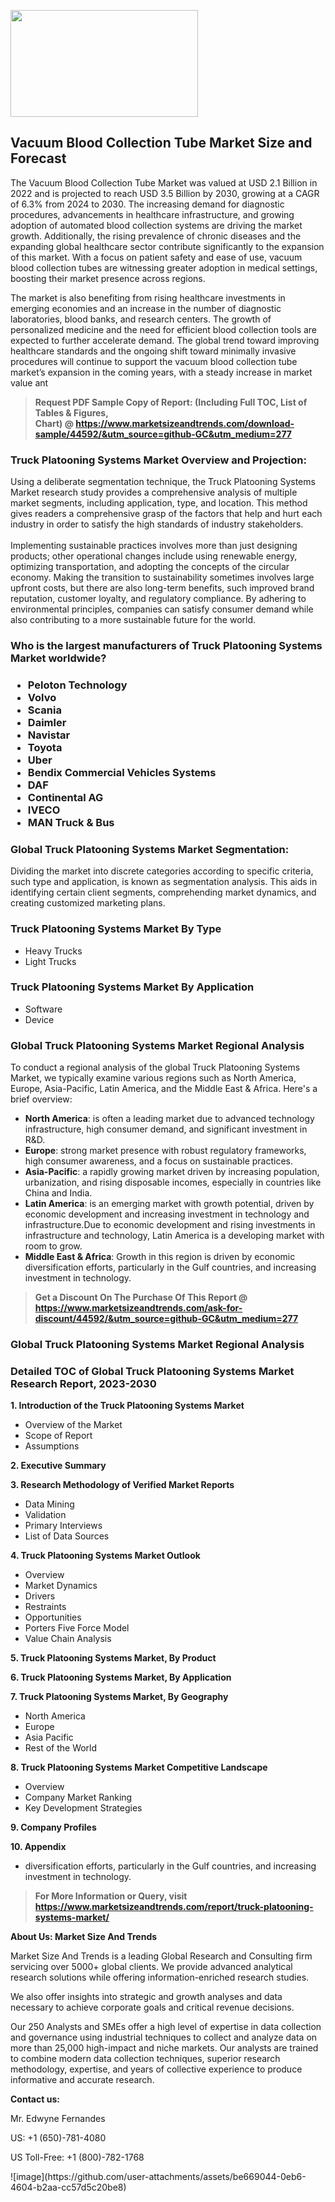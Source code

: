 <p><img class="alignnone size-medium wp-image-20088" src="https://ffe5etoiles.com/wp-content/uploads/2024/12/MST1-300x171.png" alt="" width="300" height="171" /></p><h2>Vacuum Blood Collection Tube Market Size and Forecast</h2><p>The Vacuum Blood Collection Tube Market was valued at USD 2.1 Billion in 2022 and is projected to reach USD 3.5 Billion by 2030, growing at a CAGR of 6.3% from 2024 to 2030. The increasing demand for diagnostic procedures, advancements in healthcare infrastructure, and growing adoption of automated blood collection systems are driving the market growth. Additionally, the rising prevalence of chronic diseases and the expanding global healthcare sector contribute significantly to the expansion of this market. With a focus on patient safety and ease of use, vacuum blood collection tubes are witnessing greater adoption in medical settings, boosting their market presence across regions.</p><p>The market is also benefiting from rising healthcare investments in emerging economies and an increase in the number of diagnostic laboratories, blood banks, and research centers. The growth of personalized medicine and the need for efficient blood collection tools are expected to further accelerate demand. The global trend toward improving healthcare standards and the ongoing shift toward minimally invasive procedures will continue to support the vacuum blood collection tube market’s expansion in the coming years, with a steady increase in market value ant</p><blockquote id="" class=""><strong>Request PDF Sample Copy of Report: (Including Full TOC, List of Tables &amp; Figures, Chart)&nbsp;@&nbsp;<strong><a href="https://www.marketsizeandtrends.com/download-sample/44592/&utm_source=github-GC&utm_medium=277" target="_blank">https://www.marketsizeandtrends.com/download-sample/44592/&utm_source=github-GC&utm_medium=277</a></strong></strong></blockquote><h3 id="" class="">Truck Platooning Systems Market&nbsp;Overview and Projection:</h3><p id="" class="">Using a deliberate segmentation technique, the Truck Platooning Systems Market research study provides a comprehensive analysis of multiple market segments, including application, type, and location. This method gives readers a comprehensive grasp of the factors that help and hurt each industry in order to satisfy the high standards of industry stakeholders. <br /> <br />Implementing sustainable practices involves more than just designing products; other operational changes include using renewable energy, optimizing transportation, and adopting the concepts of the circular economy. Making the transition to sustainability sometimes involves large upfront costs, but there are also long-term benefits, such improved brand reputation, customer loyalty, and regulatory compliance. By adhering to environmental principles, companies can satisfy consumer demand while also contributing to a more sustainable future for the world.</p><h3 id="" class="">Who is the largest manufacturers of&nbsp;Truck Platooning Systems Market worldwide?</h3><h3 class=""><p><ul><li>Peloton Technology </li><li> Volvo </li><li> Scania </li><li> Daimler </li><li> Navistar </li><li> Toyota </li><li> Uber </li><li> Bendix Commercial Vehicles Systems </li><li> DAF </li><li> Continental AG </li><li> IVECO </li><li> MAN Truck & Bus</li></ul></p></h3><h3 id="" class="">Global&nbsp;Truck Platooning Systems Market Segmentation:</h3><p id="" class="">Dividing the market into discrete categories according to specific criteria, such type and application, is known as segmentation analysis. This aids in identifying certain client segments, comprehending market dynamics, and creating customized marketing plans.</p><h3 id="" class="">Truck Platooning Systems Market&nbsp;By Type</h3><p><p><ul><li>Heavy Trucks </li><li> Light Trucks</p></li></ul></p></p><h3 id="" class="">Truck Platooning Systems Market&nbsp;By Application</h3><p class=""><p><ul><li>Software </li><li> Device</li></ul></p></p><h3 id="" class="">Global Truck Platooning Systems Market Regional Analysis</h3><p id="" class="">To conduct a regional analysis of the global Truck Platooning Systems Market, we typically examine various regions such as North America, Europe, Asia-Pacific, Latin America, and the Middle East &amp; Africa. Here's a brief overview:</p><ul><li><strong>North America</strong>: is often a leading market due to advanced technology infrastructure, high consumer demand, and significant investment in R&amp;D.</li><li><strong>Europe</strong>: strong market presence with robust regulatory frameworks, high consumer awareness, and a focus on sustainable practices.</li><li><strong>Asia-Pacific</strong>: a rapidly growing market driven by increasing population, urbanization, and rising disposable incomes, especially in countries like China and India.</li><li><strong>Latin America</strong>: is an emerging market with growth potential, driven by economic development and increasing investment in technology and infrastructure.Due to economic development and rising investments in infrastructure and technology, Latin America is a developing market with room to grow.</li><li><strong>Middle East &amp; Africa</strong>: Growth in this region is driven by economic diversification efforts, particularly in the Gulf countries, and increasing investment in technology.</li></ul><blockquote id="" class=""><strong>Get a Discount On The Purchase Of This Report @ <strong><a href="https://www.marketsizeandtrends.com/ask-for-discount/44592/&utm_source=github-GC&utm_medium=277" target="_blank">https://www.marketsizeandtrends.com/ask-for-discount/44592/&utm_source=github-GC&utm_medium=277</a></strong></strong></blockquote><h3 id="" class="">Global Truck Platooning Systems Market Regional Analysis</h3><h3 id="" class="">Detailed TOC of Global Truck Platooning Systems Market Research Report, 2023-2030</h3><p id="" class=""><strong>1. Introduction of the Truck Platooning Systems Market</strong></p><ul><li>Overview of the Market</li><li>Scope of Report</li><li>Assumptions</li></ul><p id="" class=""><strong>2. Executive Summary</strong></p><p id="" class=""><strong>3. Research Methodology of Verified Market Reports</strong></p><ul><li>Data Mining</li><li>Validation</li><li>Primary Interviews</li><li>List of Data Sources</li></ul><p id="" class=""><strong>4. Truck Platooning Systems Market Outlook</strong></p><ul><li>Overview</li><li>Market Dynamics</li><li>Drivers</li><li>Restraints</li><li>Opportunities</li><li>Porters Five Force Model</li><li>Value Chain Analysis</li></ul><p id="" class=""><strong>5. Truck Platooning Systems Market, By Product</strong></p><p id="" class=""><strong>6. Truck Platooning Systems Market, By Application</strong></p><p id="" class=""><strong>7. Truck Platooning Systems Market, By Geography</strong></p><ul><li>North America</li><li>Europe</li><li>Asia Pacific</li><li>Rest of the World</li></ul><p id="" class=""><strong>8. Truck Platooning Systems Market Competitive Landscape</strong></p><ul><li>Overview</li><li>Company Market Ranking</li><li>Key Development Strategies</li></ul><p id="" class=""><strong>9. Company Profiles</strong></p><p id="" class=""><strong>10. Appendix</strong></p><ul><li>diversification efforts, particularly in the Gulf countries, and increasing investment in technology.</li></ul><blockquote id="" class=""><strong>For More Information or Query, visit <strong><strong><a href="https://www.marketsizeandtrends.com/report/truck-platooning-systems-market/" target="_blank">https://www.marketsizeandtrends.com/report/truck-platooning-systems-market/</a></strong></strong></strong></blockquote><p id="" class=""><strong>About Us: Market Size And Trends</strong></p><p id="" class="">Market Size And Trends is a leading Global Research and Consulting firm servicing over 5000+ global clients. We provide advanced analytical research solutions while offering information-enriched research studies.</p><p id="" class="">We also offer insights into strategic and growth analyses and data necessary to achieve corporate goals and critical revenue decisions.</p><p id="" class="">Our 250 Analysts and SMEs offer a high level of expertise in data collection and governance using industrial techniques to collect and analyze data on more than 25,000 high-impact and niche markets. Our analysts are trained to combine modern data collection techniques, superior research methodology, expertise, and years of collective experience to produce informative and accurate research.</p><p id="" class=""><strong>Contact us:</strong></p><p id="" class="">Mr. Edwyne Fernandes</p><p id="" class="">US: +1 (650)-781-4080</p><p id="" class="">US Toll-Free: +1 (800)-782-1768</p>
![image](https://github.com/user-attachments/assets/be669044-0eb6-4604-b2aa-cc57d5c20be8)
